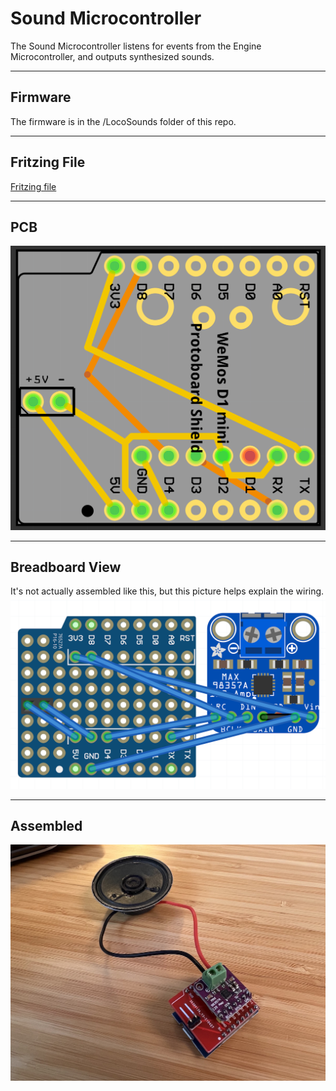 # Sound Microcontroller

The Sound Microcontroller listens for events from the Engine Microcontroller, and outputs synthesized sounds.

---

## Firmware
The firmware is in the /LocoSounds folder of this repo.

---

## Fritzing File
[Fritzing file](SoundHat.fzz)

---

## PCB

![Sound hat PCB](Images/SoundHatPCB.png)

---

## Breadboard View
It's not actually assembled like this, but this picture helps explain the wiring.
![Sound hat breadboard](Images/SoundHatBreadboard.png)

---

## Assembled

![Sound hat assembled](Images/SoundHatAssembled.jpeg)